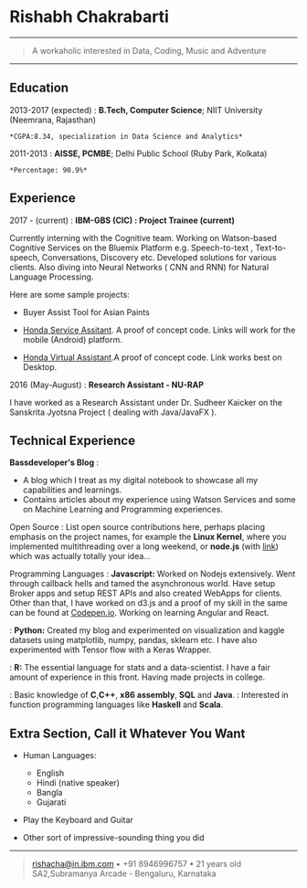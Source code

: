 Rishabh Chakrabarti
============

----

>  A workaholic interested in Data, Coding, Music and Adventure

----

Education
---------

2013-2017 (expected)
:   **B.Tech, Computer Science**; NIIT University (Neemrana, Rajasthan)

    *CGPA:8.34, specialization in Data Science and Analytics*

2011-2013
:   **AISSE, PCMBE**; Delhi Public School (Ruby Park, Kolkata)

    *Percentage: 90.9%*

Experience
----------

2017 - (current)
:   **IBM-GBS (CIC) : Project Trainee (current)**

Currently interning with the Cognitive team. Working on Watson-based Cognitive Services on the Bluemix Platform e.g. Speech-to-text , Text-to-speech, Conversations, Discovery etc. Developed solutions for various clients. Also diving into Neural Networks ( CNN and RNN) for Natural Language Processing.

Here are some sample projects:

* Buyer Assist Tool for Asian Paints

* [Honda Service Assitant](http://honda-connect.mybluemix.net/). A proof of concept code. Links will work for the mobile (Android) platform.

* [Honda Virtual Assistant](http://honda-desksa.mybluemix.net/).A proof of concept code. Link works best on Desktop.

2016 (May-August)
:   **Research Assistant - NU-RAP**

I have worked as a Research Assistant under Dr. Sudheer Kaicker on the Sanskrita Jyotsna Project ( dealing with Java/JavaFX ).

Technical Experience
--------------------

**Bassdeveloper's Blog** :   

  * A blog which I treat as my digital notebook to showcase all my capabilities and learnings.
  * Contains articles about my experience using Watson Services and some on Machine Learning and Programming experiences.

Open Source
:   List open source contributions here, perhaps placing emphasis on
    the project names, for example the **Linux Kernel**, where you
    implemented multithreading over a long weekend, or **node.js**
    (with [link](http://nodejs.org)) which was actually totally
    your idea...

Programming Languages
:   **Javascript:** Worked on Nodejs extensively. Went through callback hells and tamed the asynchronous world. Have setup Broker apps and setup REST APIs and also created WebApps for clients. Other than that, I have worked on d3.js and a proof of my skill in the same can be found at [Codepen.io](http://codepen.io/flatfrog/#). Working on learning Angular and React.

:   **Python:** Created my blog and experimented on visualization and kaggle datasets using matplotlib, numpy, pandas, sklearn etc. I have also experimented with Tensor flow with a Keras Wrapper.

:   **R:** The essential language for stats and a data-scientist. I have a fair amount of experience in this front. Having made projects in college.

:   Basic knowledge of **C**,**C++**, **x86 assembly**, **SQL** and **Java**.
:   Interested in function programming languages like **Haskell** and **Scala**.

[ref]: https://github.com/githubuser/superlongprojectname

Extra Section, Call it Whatever You Want
----------------------------------------

* Human Languages:

     * English
     * Hindi (native speaker)
     * Bangla
     * Gujarati

* Play the Keyboard and Guitar

* Other sort of impressive-sounding thing you did

----

> <rishacha@in.ibm.com> • +91 8946996757 • 21 years old\
> SA2,Subramanya Arcade - Bengaluru, Karnataka
